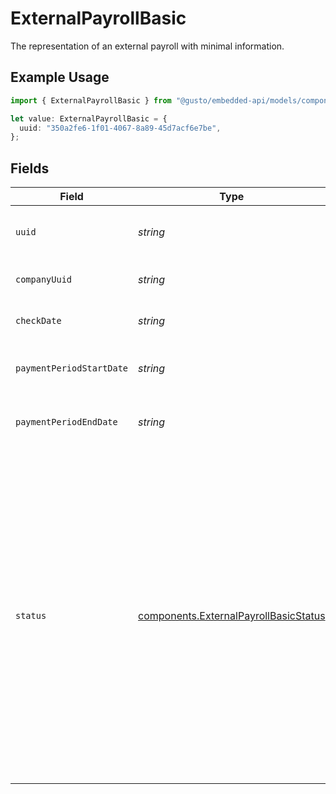 # ExternalPayrollBasic

The representation of an external payroll with minimal information.

## Example Usage

```typescript
import { ExternalPayrollBasic } from "@gusto/embedded-api/models/components/externalpayrollbasic.js";

let value: ExternalPayrollBasic = {
  uuid: "350a2fe6-1f01-4067-8a89-45d7acf6e7be",
};
```

## Fields

| Field                                                                                                                                                                                                                                                                                   | Type                                                                                                                                                                                                                                                                                    | Required                                                                                                                                                                                                                                                                                | Description                                                                                                                                                                                                                                                                             |
| --------------------------------------------------------------------------------------------------------------------------------------------------------------------------------------------------------------------------------------------------------------------------------------- | --------------------------------------------------------------------------------------------------------------------------------------------------------------------------------------------------------------------------------------------------------------------------------------- | --------------------------------------------------------------------------------------------------------------------------------------------------------------------------------------------------------------------------------------------------------------------------------------- | --------------------------------------------------------------------------------------------------------------------------------------------------------------------------------------------------------------------------------------------------------------------------------------- |
| `uuid`                                                                                                                                                                                                                                                                                  | *string*                                                                                                                                                                                                                                                                                | :heavy_check_mark:                                                                                                                                                                                                                                                                      | The UUID of the external payroll.                                                                                                                                                                                                                                                       |
| `companyUuid`                                                                                                                                                                                                                                                                           | *string*                                                                                                                                                                                                                                                                                | :heavy_minus_sign:                                                                                                                                                                                                                                                                      | The UUID of the company.                                                                                                                                                                                                                                                                |
| `checkDate`                                                                                                                                                                                                                                                                             | *string*                                                                                                                                                                                                                                                                                | :heavy_minus_sign:                                                                                                                                                                                                                                                                      | External payroll's check date.                                                                                                                                                                                                                                                          |
| `paymentPeriodStartDate`                                                                                                                                                                                                                                                                | *string*                                                                                                                                                                                                                                                                                | :heavy_minus_sign:                                                                                                                                                                                                                                                                      | External payroll's pay period start date.                                                                                                                                                                                                                                               |
| `paymentPeriodEndDate`                                                                                                                                                                                                                                                                  | *string*                                                                                                                                                                                                                                                                                | :heavy_minus_sign:                                                                                                                                                                                                                                                                      | External payroll's pay period end date.                                                                                                                                                                                                                                                 |
| `status`                                                                                                                                                                                                                                                                                | [components.ExternalPayrollBasicStatus](../../models/components/externalpayrollbasicstatus.md)                                                                                                                                                                                          | :heavy_minus_sign:                                                                                                                                                                                                                                                                      | The status of the external payroll. The status will be `unprocessed` when the external payroll is created and transition to `processed` once tax liabilities are entered and finalized.  Once in the `processed` status all actions that can edit an external payroll will be disabled. |